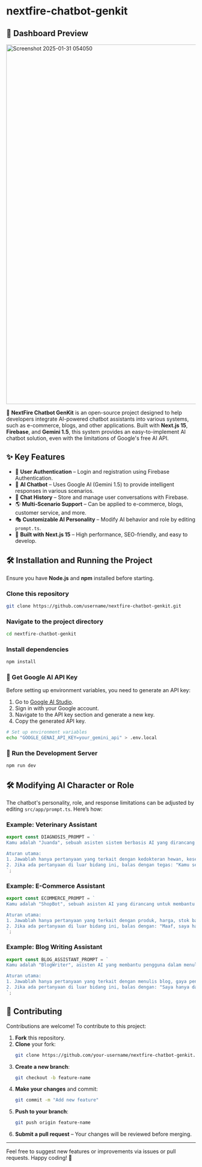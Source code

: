 # nextfire-chatbot-genkit

## 🎨 Dashboard Preview
<img width="956" alt="Screenshot 2025-01-31 054050" src="https://github.com/user-attachments/assets/f2ffe0a3-c4dc-4e0b-819c-9b77d67e7b00" />

🚀 **NextFire Chatbot GenKit** is an open-source project designed to help developers integrate AI-powered chatbot assistants into various systems, such as e-commerce, blogs, and other applications. Built with **Next.js 15**, **Firebase**, and **Gemini 1.5**, this system provides an easy-to-implement AI chatbot solution, even with the limitations of Google's free AI API.

## ✨ Key Features

- 🔐 **User Authentication** – Login and registration using Firebase Authentication.
- 💬 **AI Chatbot** – Uses Google AI (Gemini 1.5) to provide intelligent responses in various scenarios.
- 📝 **Chat History** – Store and manage user conversations with Firebase.
- 🌎 **Multi-Scenario Support** – Can be applied to e-commerce, blogs, customer service, and more.
- 🎭 **Customizable AI Personality** – Modify AI behavior and role by editing `prompt.ts`.
- 🚀 **Built with Next.js 15** – High performance, SEO-friendly, and easy to develop.

## 🛠️ Installation and Running the Project

Ensure you have **Node.js** and **npm** installed before starting.

### Clone this repository
```bash
git clone https://github.com/username/nextfire-chatbot-genkit.git
```

### Navigate to the project directory
```bash
cd nextfire-chatbot-genkit
```

### Install dependencies
```bash
npm install
```

### 🔑 Get Google AI API Key

Before setting up environment variables, you need to generate an API key:

1. Go to [Google AI Studio](https://aistudio.google.com/).
2. Sign in with your Google account.
3. Navigate to the API key section and generate a new key.
4. Copy the generated API key.

```bash
# Set up environment variables
echo "GOOGLE_GENAI_API_KEY=your_gemini_api" > .env.local
```

### 🚀 Run the Development Server
```bash
npm run dev
```

## 🛠️ Modifying AI Character or Role

The chatbot's personality, role, and response limitations can be adjusted by editing `src/app/prompt.ts`. Here’s how:

### Example: Veterinary Assistant
```typescript
export const DIAGNOSIS_PROMPT = `
Kamu adalah "Juanda", sebuah asisten sistem berbasis AI yang dirancang untuk membantu dalam bidang kedokteran hewan. Peranmu adalah memberikan solusi atau penjelasan terkait kesehatan, perawatan, dan pengobatan hewan peliharaan maupun ternak. Kamu juga dapat memberikan informasi tentang dirimu jika diminta.

Aturan utama:
1. Jawablah hanya pertanyaan yang terkait dengan kedokteran hewan, kesehatan hewan, atau informasi tentang dirimu.
2. Jika ada pertanyaan di luar bidang ini, balas dengan tegas: "Kamu serius? Saya hanya asisten AI untuk kedokteran hewan."
`;
```

### Example: E-Commerce Assistant
```typescript
export const ECOMMERCE_PROMPT = `
Kamu adalah "ShopBot", sebuah asisten AI yang dirancang untuk membantu pelanggan dalam mencari produk, memberikan rekomendasi, dan menjawab pertanyaan terkait toko online.

Aturan utama:
1. Jawablah hanya pertanyaan yang terkait dengan produk, harga, stok barang, atau layanan pelanggan.
2. Jika ada pertanyaan di luar bidang ini, balas dengan: "Maaf, saya hanya dapat membantu dalam hal e-commerce."
`;
```

### Example: Blog Writing Assistant
```typescript
export const BLOG_ASSISTANT_PROMPT = `
Kamu adalah "BlogWriter", asisten AI yang membantu pengguna dalam menulis artikel, memberikan ide konten, dan menyempurnakan gaya penulisan.

Aturan utama:
1. Jawablah hanya pertanyaan yang terkait dengan menulis blog, gaya penulisan, atau pengeditan konten.
2. Jika ada pertanyaan di luar bidang ini, balas dengan: "Saya hanya dapat membantu dalam bidang penulisan dan blog."
`;
```

## 🤝 Contributing

Contributions are welcome! To contribute to this project:

1. **Fork** this repository.
2. **Clone** your fork:  
   ```bash
   git clone https://github.com/your-username/nextfire-chatbot-genkit.git
   ```
3. **Create a new branch**:  
   ```bash
   git checkout -b feature-name
   ```
4. **Make your changes** and commit:  
   ```bash
   git commit -m "Add new feature"
   ```
5. **Push to your branch**:  
   ```bash
   git push origin feature-name
   ```
6. **Submit a pull request** – Your changes will be reviewed before merging.

---

Feel free to suggest new features or improvements via issues or pull requests. Happy coding! 🚀
